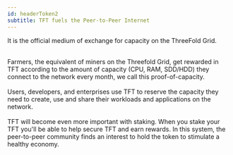 ```yaml
---
id: headerToken2
subtitle: TFT fuels the Peer-to-Peer Internet
---
```


It is the official medium of exchange for capacity on the ThreeFold Grid.  

<br />
Farmers, the equivalent of miners on the Threefold Grid, get rewarded in TFT according to the amount of capacity (CPU, RAM, SDD/HDD) they connect to the network every month, we call this proof-of-capacity. 
<br />
<br />
Users, developers, and enterprises use TFT to reserve the capacity they need to create, use and share their workloads and applications on the network.
<br />
<br />
TFT will become even more important with staking. When you stake your TFT you'll be able to help secure TFT and earn rewards. In this system, the peer-to-peer community finds an interest to hold the token to stimulate a healthy economy.